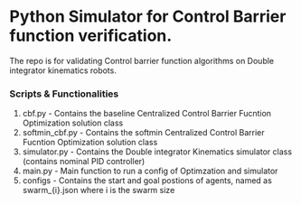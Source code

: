 ﻿# Python Simulator for Control Barrier function verification.

 The repo is for validating Control barrier function algorithms on Double integrator kinematics robots.


### Scripts & Functionalities

1. cbf.py - Contains the baseline Centralized Control Barrier Fucntion Optimization solution class
2. softmin_cbf.py - Contains the softmin Centralized Control Barrier Fucntion Optimization solution class
3. simulator.py - Contains the Double integrator Kinematics simulator class (contains nominal PID controller)
4. main.py - Main function to run a config of Optimzation and simulator
5. configs - Contains the start and goal postions of agents, named as swarm_{i}.json where i is the swarm size